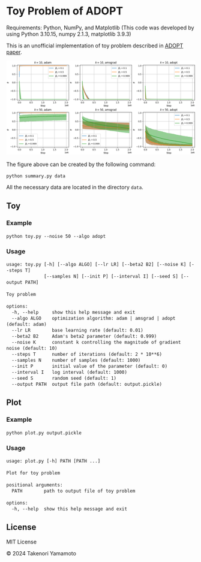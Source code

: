 # Toy Problem of ADOPT

Requirements: Python, NumPy, and Matplotlib
(This code was developed by using Python 3.10.15, numpy 2.1.3, matplotlib 3.9.3)

This is an unofficial implementation of toy problem described in [ADOPT paper](https://arxiv.org/abs/2411.02853).

<p align="center"><img src="summary.png" alt="Summary" width="800"/></p>

The figure above can be created by the following command:

```shell
python summary.py data
```

All the necessary data are located in the directory `data`.

## Toy

### Example

```shell
python toy.py --noise 50 --algo adopt
```

### Usage

```
usage: toy.py [-h] [--algo ALGO] [--lr LR] [--beta2 B2] [--noise K] [--steps T]
              [--samples N] [--init P] [--interval I] [--seed S] [--output PATH]

Toy problem

options:
  -h, --help     show this help message and exit
  --algo ALGO    optimization algorithm: adam | amsgrad | adopt (default: adam)
  --lr LR        base learning rate (default: 0.01)
  --beta2 B2     Adam's beta2 parameter (default: 0.999)
  --noise K      constant k controlling the magnitude of gradient noise (default: 10)
  --steps T      number of iterations (default: 2 * 10**6)
  --samples N    number of samples (default: 1000)
  --init P       initial value of the parameter (default: 0)
  --interval I   log interval (default: 1000)
  --seed S       random seed (default: 1)
  --output PATH  output file path (default: output.pickle)
```

## Plot

### Example

```shell
python plot.py output.pickle
```

### Usage

```
usage: plot.py [-h] PATH [PATH ...]

Plot for toy problem

positional arguments:
  PATH        path to output file of toy problem

options:
  -h, --help  show this help message and exit
```

## License

MIT License

&copy; 2024 Takenori Yamamoto
